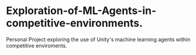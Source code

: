 # Exploration-of-ML-Agents-in-competitive-environments.
Personal Project exploring the use of Unity's machine learning agents within competitive enviroments.

